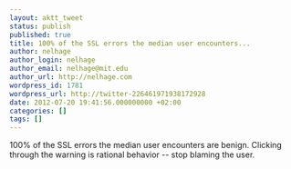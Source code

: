 ```yaml
---
layout: aktt_tweet
status: publish
published: true
title: 100% of the SSL errors the median user encounters...
author: nelhage
author_login: nelhage
author_email: nelhage@mit.edu
author_url: http://nelhage.com
wordpress_id: 1781
wordpress_url: http://twitter-226461971938172928
date: 2012-07-20 19:41:56.000000000 +02:00
categories: []
tags: []
---
```

100% of the SSL errors the median user encounters are benign. Clicking through the warning is rational behavior -- stop blaming the user.
